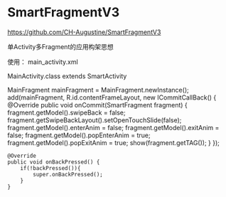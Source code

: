 # SmartFragmentV3


https://github.com/CH-Augustine/SmartFragmentV3

单Activity多Fragment的应用构架思想

使用：
main_activity.xml
<FrameLayout
    android:id="@+id/contentFrameLayout"
    xmlns:android="http://schemas.android.com/apk/res/android"
    android:layout_width="match_parent"
    android:layout_height="match_parent">
</FrameLayout>

MainActivity.class extends SmartActivity

 MainFragment mainFragment = MainFragment.newInstance();
        add(mainFragment, R.id.contentFrameLayout, new ICommitCallBack() {
            @Override
            public void onCommit(SmartFragment fragment) {
                fragment.getModel().swipeBack = false;
                fragment.getSwipeBackLayout().setOpenTouchSlide(false);
                fragment.getModel().enterAnim = false;
                fragment.getModel().exitAnim = false;
                fragment.getModel().popEnterAnim = true;
                fragment.getModel().popExitAnim = true;
                show(fragment.getTAG());
            }
        });
        
    @Override
    public void onBackPressed() {
        if(!backPressed()){
            super.onBackPressed();
        }
    }

